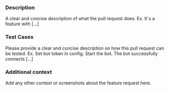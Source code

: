 ### Description
A clear and concise description of what the pull request does. Ex. It`s a feature with [...]

### Test Cases
Please provide a clear and concise description on how this pull request can be tested. 
Ex. Set bot token in config. Start the bot. The bot successfully connects [...]

### Additional context
Add any other context or screenshots about the feature request here.
